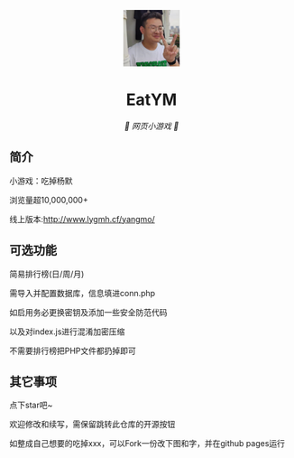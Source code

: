 <p align="center">
  <a href="http://www.lygmh.cf/yangmo/"><img src="static/image/ClickBefore.png?raw=true" width="100" height="100" alt="EatKano"></a>
</p>
<div align="center">

# EatYM

_🦌 网页小游戏 🥛_

</div>


## 简介

小游戏：吃掉杨默

浏览量超10,000,000+

线上版本:http://www.lygmh.cf/yangmo/


## 可选功能

简易排行榜(日/周/月)

需导入并配置数据库，信息填进conn.php

如启用务必更换密钥及添加一些安全防范代码

以及对index.js进行混淆加密压缩

不需要排行榜把PHP文件都扔掉即可

## 其它事项

点下star吧~

欢迎修改和续写，需保留跳转此仓库的开源按钮

如整成自己想要的吃掉xxx，可以Fork一份改下图和字，并在github pages运行
